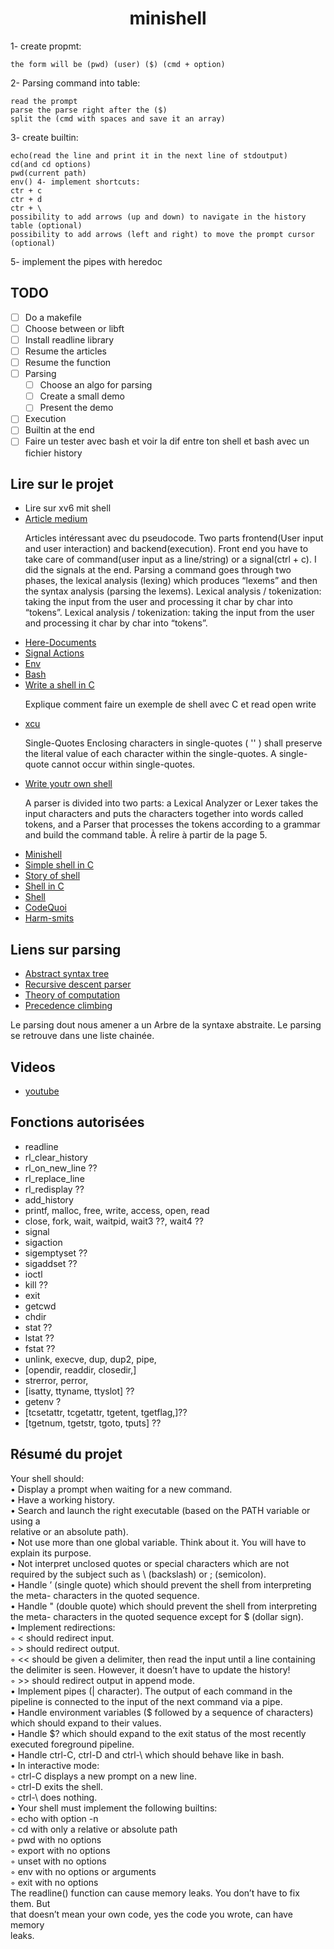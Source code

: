 <h1 align="center">minishell</h1>
1- create propmt:

    the form will be (pwd) (user) ($) (cmd + option)

2- Parsing command into table:

    read the prompt
    parse the parse right after the ($)
    split the (cmd with spaces and save it an array)

3- create builtin:

    echo(read the line and print it in the next line of stdoutput)
    cd(and cd options)
    pwd(current path)
    env() 4- implement shortcuts:
    ctr + c
    ctr + d
    ctr + \
    possibility to add arrows (up and down) to navigate in the history table (optional)
    possibility to add arrows (left and right) to move the prompt cursor (optional)

5- implement the pipes with heredoc
## TODO

- [ ] Do a makefile
- [ ] Choose between or libft
- [ ] Install readline library
- [ ] Resume the articles
- [ ] Resume the function
- [ ] Parsing
    - [ ] Choose an algo for parsing
    - [ ] Create a small demo
    - [ ] Present the demo
- [ ] Execution
- [ ] Builtin at the end
- [ ] Faire un tester avec bash et voir la dif entre ton shell et bash avec un fichier history   

## Lire sur le projet

- Lire sur xv6 mit shell
- [Article medium](https://m4nnb3ll.medium.com/minishell-building-a-mini-bash-a-42-project-b55a10598218)
    <p> 
    Articles intéressant avec du pseudocode.
    Two parts frontend(User input and user interaction) and backend(execution).
    Front end you have to take care of command(user input as a line/string) or a signal(ctrl + c).
    I did the signals at the end. Parsing a command goes through two phases, the lexical analysis (lexing)
    which produces “lexems” and then the syntax analysis (parsing the lexems). Lexical analysis / tokenization: 
    taking the input from the user and processing it char by char into “tokens”. 
    Lexical analysis / tokenization: taking the input from the user and processing it char by char into “tokens”. 
    </p>
- [Here-Documents](https://www.gnu.org/software/bash/manual/bash.html#Here-Documents)
- [Signal Actions](https://www.gnu.org/software/libc/manual/html_node/Initial-Signal-Actions.html)
- [Env](https://www.shell-tips.com/bash/environment-variables/#gsc.tab=0)
- [Bash](https://www.gnu.org/savannah-checkouts/gnu/bash/manual/bash.html)
- [Write a shell in C](https://brennan.io/2015/01/16/write-a-shell-in-c/)
    <p> Explique comment faire un exemple de shell avec C et read open write</p>
- [xcu](https://pubs.opengroup.org/onlinepubs/009695399/utilities/xcu_chap02.html)
    <p>
    Single-Quotes
    Enclosing characters in single-quotes ( '' ) shall preserve the literal value of each character within the single-quotes.  
    A single-quote cannot occur within single-quotes.
    </p>
- [Write youtr own shell](https://www.cs.purdue.edu/homes/grr/SystemsProgrammingBook/Book/Chapter5-WritingYourOwnShell.pdf)
    <p>
    A parser is divided into two parts: a Lexical Analyzer or Lexer takes the input characters and
    puts the characters together into words called tokens, and a Parser that processes the
    tokens according to a grammar and build the command table. À relire à partir de la page 5.
    </p>
- [Minishell](https://adrienblanc.com/projects/42/minishell)
- [Simple shell in C](https://medium.com/swlh/tutorial-to-code-a-simple-shell-in-c-9405b2d3533e)
- [Story of shell](https://medium.com/@romalms10/this-is-the-story-of-a-shell-73686729a650)
- [Shell in C](https://www.geeksforgeeks.org/making-linux-shell-c/)
- [Shell](https://www.cs.cornell.edu/courses/cs414/2004su/homework/shell/shell.html)
- [CodeQuoi](https://www.codequoi.com/en/why-i-no-longer-write-articles-about-42-school-projects/)
- [Harm-smits](https://harm-smits.github.io/42docs/projects/minishell)

## Liens sur parsing

- [Abstract syntax tree](https://en.wikipedia.org/wiki/Abstract_syntax_tree)
- [Recursive descent parser](https://en.wikipedia.org/wiki/Recursive_descent_parser)
- [Theory of computation](https://en.wikipedia.org/wiki/Theory_of_computation)
- [Precedence climbing](https://eli.thegreenplace.net/2012/08/02/parsing-expressions-by-precedence-climbing)


<p>Le parsing dout nous amener a un Arbre de la syntaxe abstraite. Le parsing se retrouve dans une liste 
chainée. </p>


## Videos

- [youtube](https://www.youtube.com/watch?v=ubt-UjcQUYg)

## Fonctions autorisées

- readline
- rl_clear_history
- rl_on_new_line ??
- rl_replace_line 
- rl_redisplay ??
- add_history
- printf, malloc, free, write, access, open, read
- close, fork, wait, waitpid, wait3 ??, wait4 ??
- signal
- sigaction
- sigemptyset ??
- sigaddset ??
- ioctl
- kill ??
- exit 
- getcwd
- chdir
- stat ??
- lstat ??
- fstat ??
- unlink, execve, dup, dup2, pipe, 
- [opendir, readdir, closedir,]
- strerror, perror, 
- [isatty, ttyname, ttyslot] ??
- getenv ?
- [tcsetattr, tcgetattr, tgetent, tgetflag,]??
- [tgetnum, tgetstr, tgoto, tputs] ??

## Résumé du projet

Your shell should:  
• Display a prompt when waiting for a new command.  
• Have a working history.  
• Search and launch the right executable (based on the PATH variable or using a  
relative or an absolute path).  
• Not use more than one global variable. Think about it. You will have to explain
its purpose.  
• Not interpret unclosed quotes or special characters which are not required by the
subject such as \ (backslash) or ; (semicolon).  
• Handle ’ (single quote) which should prevent the shell from interpreting the meta-
characters in the quoted sequence.  
• Handle " (double quote) which should prevent the shell from interpreting the meta-
characters in the quoted sequence except for $ (dollar sign).  
• Implement redirections:  
◦ < should redirect input.  
◦ > should redirect output.  
◦ << should be given a delimiter, then read the input until a line containing the
delimiter is seen. However, it doesn’t have to update the history!  
◦ >> should redirect output in append mode.  
• Implement pipes (| character). The output of each command in the pipeline is
connected to the input of the next command via a pipe.  
• Handle environment variables ($ followed by a sequence of characters) which
should expand to their values.  
• Handle $? which should expand to the exit status of the most recently executed
foreground pipeline.  
• Handle ctrl-C, ctrl-D and ctrl-\ which should behave like in bash.  
• In interactive mode:  
◦ ctrl-C displays a new prompt on a new line.  
◦ ctrl-D exits the shell.  
◦ ctrl-\ does nothing.  
• Your shell must implement the following builtins:  
◦ echo with option -n  
◦ cd with only a relative or absolute path  
◦ pwd with no options  
◦ export with no options  
◦ unset with no options  
◦ env with no options or arguments  
◦ exit with no options  
The readline() function can cause memory leaks. You don’t have to fix them. But  
that doesn’t mean your own code, yes the code you wrote, can have memory  
leaks.  
